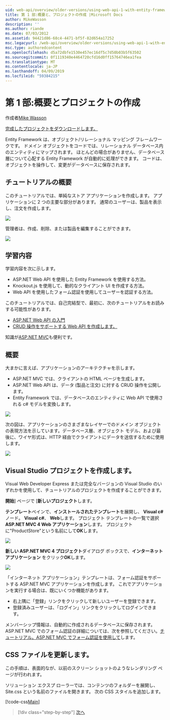 ```yaml
---
uid: web-api/overview/older-versions/using-web-api-1-with-entity-framework-5/using-web-api-with-entity-framework-part-1
title: 第 1 部:概要と、プロジェクトの作成 |Microsoft Docs
author: MikeWasson
description: ''
ms.author: riande
ms.date: 07/03/2012
ms.assetid: 94421d86-68c4-4471-bf5f-82d654a17252
msc.legacyurl: /web-api/overview/older-versions/using-web-api-1-with-entity-framework-5/using-web-api-with-entity-framework-part-1
msc.type: authoredcontent
ms.openlocfilehash: d5a72dbfe1530e457ec16df5c7d50b03b5f63502
ms.sourcegitcommit: 0f1119340e4464720cfd16d0ff15764746ea1fea
ms.translationtype: MT
ms.contentlocale: ja-JP
ms.lasthandoff: 04/09/2019
ms.locfileid: "59384215"
---
```

# <a name="part-1-overview-and-creating-the-project"></a>第 1 部:概要とプロジェクトの作成

作成者[Mike Wasson](https://github.com/MikeWasson)

[完成したプロジェクトをダウンロードします。](http://code.msdn.microsoft.com/ASP-NET-Web-API-with-afa30545)

Entity Framework は、オブジェクト/リレーショナル マッピング フレームワークです。 ドメイン オブジェクトをコードでは、リレーショナル データベース内のエンティティにマップされます。 ほとんどの場合がありません、データベース層について心配する Entity Framework が自動的に処理ができます。 コードは、オブジェクトを操作して、変更がデータベースに保存されます。

## <a name="about-the-tutorial"></a>チュートリアルの概要

このチュートリアルでは、単純なストア アプリケーションを作成します。 アプリケーションに 2 つの主要な部分があります。 通常のユーザーは、製品を表示し、注文を作成します。

![](using-web-api-with-entity-framework-part-1/_static/image1.png)

管理者は、作成、削除、または製品を編集することができます。

![](using-web-api-with-entity-framework-part-1/_static/image2.png)

## <a name="skills-youll-learn"></a>学習内容

学習内容を次に示します。

- ASP.NET Web API を使用した Entity Framework を使用する方法。
- Knockout.js を使用して、動的なクライアント UI を作成する方法。
- Web API を使用したフォーム認証を使用してユーザーを認証する方法。

このチュートリアルでは、自己完結型で、最初に、次のチュートリアルをお読みする可能性があります。

- [ASP.NET Web API の入門](../../getting-started-with-aspnet-web-api/tutorial-your-first-web-api.md)
- [CRUD 操作をサポートする Web API を作成します。](../creating-a-web-api-that-supports-crud-operations.md)

知識が[ASP.NET MVC](../../../../mvc/index.md)も便利です。

## <a name="overview"></a>概要

大まかに言えば、アプリケーションのアーキテクチャを示します。

- ASP.NET MVC では、クライアントの HTML ページを生成します。
- ASP.NET Web API は、データ (製品と注文) に対する CRUD 操作を公開します。
- Entity Framework では、データベースのエンティティに Web API で使用される c# モデルを変換します。

![](using-web-api-with-entity-framework-part-1/_static/image3.png)

次の図は、アプリケーションのさまざまなレイヤーでのドメイン オブジェクトの表現方法を示しています。データベース層、オブジェクト モデル、および最後に、ワイヤ形式は、HTTP 経由でクライアントにデータを送信するために使用します。

![](using-web-api-with-entity-framework-part-1/_static/image4.png)

## <a name="create-the-visual-studio-project"></a>Visual Studio プロジェクトを作成します。

Visual Web Developer Express または完全なバージョンの Visual Studio のいずれかを使用して、チュートリアルのプロジェクトを作成することができます。

**開始**] ページで [**新しいプロジェクト**します。

**テンプレート**ペインで、**インストールされたテンプレート**を展開し、 **Visual c#** ノード。 **Visual c#**、 **Web**します。 プロジェクト テンプレートの一覧で選択**ASP.NET MVC 4 Web アプリケーション**します。 プロジェクトに"ProductStore"という名前にして**OK**します。

![](using-web-api-with-entity-framework-part-1/_static/image5.png)

**新しい ASP.NET MVC 4 プロジェクト**ダイアログ ボックスで、**インターネット アプリケーション** をクリック**OK**します。

![](using-web-api-with-entity-framework-part-1/_static/image6.png)

「インターネット アプリケーション」テンプレートは、フォーム認証をサポートする ASP.NET MVC アプリケーションを作成します。 これでアプリケーションを実行する場合は、既にいくつか機能があります。

- 右上隅に「登録」リンクをクリックして新しいユーザーを登録できます。
- 登録済みユーザーは、「ログイン」リンクをクリックしてログインできます。

メンバーシップ情報は、自動的に作成されるデータベースに保存されます。 ASP.NET MVC でのフォーム認証の詳細については、次を参照してください。[チュートリアル。ASP.NET MVC でフォーム認証を使用して](https://msdn.microsoft.com/library/ff398049(VS.98).aspx)します。

## <a name="update-the-css-file"></a>CSS ファイルを更新します。

この手順は、表面的なが、以前のスクリーン ショットのようなレンダリング ページが行われます。

ソリューション エクスプ ローラーでは、コンテンツのフォルダーを展開し、Site.css という名前のファイルを開きます。 次の CSS スタイルを追加します。

[!code-css[Main](using-web-api-with-entity-framework-part-1/samples/sample1.css)]

> [!div class="step-by-step"]
> [次へ](using-web-api-with-entity-framework-part-2.md)
